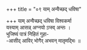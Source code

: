 +++
title = "०९ याम् अन्वैच्छद् धविषा"

+++
याम् अन्वैच्छद् धविषा विश्वकर्मा  
यस्याम् आसन्न् अग्नयो ऽप्स्व् अन्तः ।  
भुजिष्यं पात्रं निहितं गुहा-  
-आसीद् आविर् भोगैर् अभवन् मातृमद्भिः ॥